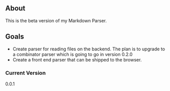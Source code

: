 ## About

This is the beta version of my Markdown Parser.

## Goals

- Create parser for reading files on the backend. The plan is to upgrade to a combinator parser which is going to go in version 0.2.0
- Create a front end parser that can be shipped to the browser.

### Current Version

0.0.1
